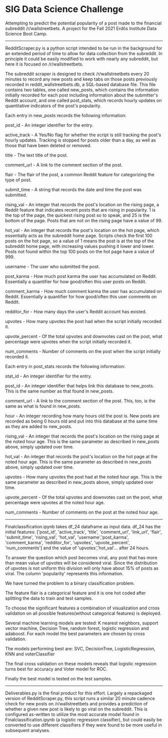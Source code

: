 # SIG Data Science Challenge

Attempting to predict the potential popularity of a post made to the financial subreddit /r/wallstreetbets. A project for the Fall 2021 Erdős Institute Data Science Boot Camp.

------------------------------------------------------------------------------------------------------------------------

RedditScraper.py is a python script intended to be run in the background for an extended period of time to allow for data collection from the subreddit. In principle it could be easily modified to work with nearly any subreddit, but here it is focused on /r/wallstreetbets. 

The subreddit scraper is designed to check /r/wallstreetbets every 20 minutes to record any new posts and keep tabs on those posts previously recorded in reddit_wallstreetbets.db, a SQL-based database file. This file contains two tables, one called new_posts, which contains the information initially recorded for each post including information about the submitter's Reddit account, and one called post_stats, which records hourly updates on quantitative indicators of the post's popularity.

Each entry in new_posts records the following information:

post_id - An integer identifier for the entry.

active_track - A Yes/No flag for whether the script is still tracking the post's hourly updates. Tracking is stopped for posts older than a day, as well as those that have been deleted or removed.

title - The text title of the post.

comment_url - A link to the comment section of the post.

flair - The flair of the post, a common Reddit feature for categorizing the type of post.

submit_time - A string that records the date and time the post was submitted.

rising_val - An integer that records the post's location on the rising page, a Reddit feature that indicates recent posts that are rising in popularity. 1 is the top of the page, the quickest rising post so to speak, and 25 is the bottom of the page. Posts that are not on the rising page have a value of 99.

hot_val - An integer that records the post's location on the hot page, which essentially acts as the subreddit home page. Scripts check the first 100 posts on the hot page, so a value of 1 means the post is at the top of the subreddit home page, with increasing values pushing it lower and lower. Posts not found within the top 100 posts on the hot page have a value of 999.

username - The user who submitted the post.

post_karma - How much post karma the user has accumulated on Reddit. Essentially a quantifier for how good/often this user posts on Reddit.

comment_karma - How much comment karma the user has accumulated on Reddit. Essentially a quantifier for how good/often this user comments on Reddit.

redditor_for - How many days the user's Reddit account has existed.

upvotes - How many upvotes the post had when the script initially recorded it.

upvote_percent - Of the total upvotes and downvotes cast on the post, what percentage were upvotes when the script initially recorded it.

num_comments - Number of comments on the post when the script initially recorded it.


Each entry in post_stats records the following information:

stat_id - An integer identifier for the entry.

post_id - An integer identifier that helps link this database to new_posts. This is the same number as that found in new_posts.

comment_url - A link to the comment section of the post. This, too, is the same as what is found in new_posts.

hour - An integer recording how many hours old the post is. New posts are recorded as being 0 hours old and put into this database at the same time as they are added to new_posts.

rising_val - An integer that records the post's location on the rising page at the noted hour age. This is the same parameter as described in new_posts above, simply updated over time.

hot_val - An integer that records the post's location on the hot page at the noted hour age. This is the same parameter as described in new_posts above, simply updated over time.

upvotes - How many upvotes the post had at the noted hour age. This is the same parameter as described in new_posts above, simply updated over time.

upvote_percent - Of the total upvotes and downvotes cast on the post, what percentage were upvotes at the noted hour age.

num_comments - Number of comments on the post at the noted hour age.

------------------------------------------------------------------------------------------------------------------------

Finalclassification.ipynb takes df_24 dataframe as input data. df_24 has the initial features: ['post_id', 'active_track', 'title', 'comment_url',
'link_url', 'flair', 'submit_time', 'rising_val', 'hot_val', 'username','post_karma', 'comment_karma', 'redditor_for', 'upvotes',
'upvote_percent', 'num_comments'] and the value of 'upvotes','hot_val'... after 24 hours.

To answer the question which post becomes viral, any post that has more than mean value of upvotes will be considered viral. Since the 
distribution of upvotes is not uniform this division will only have about 15% of posts as viral. The column 'popularity' represents
this information.

We have turned the problem to a binary classification problem. 

The feature flair is a categorical feature and it is one hot coded after splitting the data to train and test samples.

To choose the significant features a combination of visualization and cross validation on all possible features(without categorical features)
is deployed. 

Several machine learning models are tested: K nearest neighbors, support vector machine, Decision Tree, random forest,
logistic regression and adaboost. For each model the best parameters are chosen by cross validation.

The models performing best are: SVC, DecisionTree, LogisticRegression, KNN and voterClassifier

The final cross validation on these models reveals that logistic regression turns best for accuracy and Voter model for ROC.

Finally the best model is tested on the test samples.

------------------------------------------------------------------------------------------------------------------------

Deliverables.py is the final product for this effort. Largely a repackaged version of RedditScraper.py, this script runs a similar 20 minute cadence check for new posts on /r/wallstreetbets and provides a prediction of whether a given new post is likely to go viral on the subreddit. This is configured as-written to utilize the most accurate model found in Finalclassification.ipynb (a logistic regression classifier), but could easily be converted to use different classifiers if they were found to be more useful in subsequent analyses.
